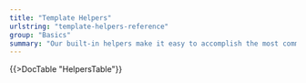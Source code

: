 ```yaml
---
title: "Template Helpers"
urlstring: "template-helpers-reference"
group: "Basics"
summary: "Our built-in helpers make it easy to accomplish the most common tasks in your templates"
---
```


{{>DocTable "HelpersTable"}}
